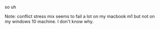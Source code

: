 so uh 

Note: conflict stress mix seems to fail a lot on my macbook m1 but not on my windows 10 machine. I don't know why.